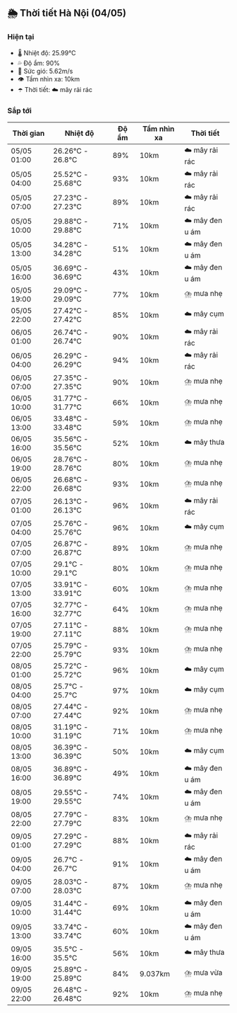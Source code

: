 ## 🌦️ Thời tiết Hà Nội (04/05)

### Hiện tại

- 🌡️ Nhiệt độ: 25.99℃
- 💦 Độ ẩm: 90%
- 💨 Sức gió: 5.62m/s
- 👁️ Tầm nhìn xa: 10km
- ☂️ Thời tiết: ☁️ mây rải rác

### Sắp tới

| Thời gian | Nhiệt độ | Độ ẩm | Tầm nhìn xa | Thời tiết |
| --- | --- | --- | --- | --- |
| 05/05 01:00 | 26.26℃ - 26.8℃ | 89% | 10km | ☁️ mây rải rác |
| 05/05 04:00 | 25.52℃ - 25.68℃ | 93% | 10km | ☁️ mây rải rác |
| 05/05 07:00 | 27.23℃ - 27.23℃ | 89% | 10km | ☁️ mây rải rác |
| 05/05 10:00 | 29.88℃ - 29.88℃ | 71% | 10km | ☁️ mây đen u ám |
| 05/05 13:00 | 34.28℃ - 34.28℃ | 51% | 10km | ☁️ mây đen u ám |
| 05/05 16:00 | 36.69℃ - 36.69℃ | 43% | 10km | ☁️ mây đen u ám |
| 05/05 19:00 | 29.09℃ - 29.09℃ | 77% | 10km | ⛈️ mưa nhẹ |
| 05/05 22:00 | 27.42℃ - 27.42℃ | 85% | 10km | ☁️ mây cụm |
| 06/05 01:00 | 26.74℃ - 26.74℃ | 90% | 10km | ☁️ mây rải rác |
| 06/05 04:00 | 26.29℃ - 26.29℃ | 94% | 10km | ☁️ mây rải rác |
| 06/05 07:00 | 27.35℃ - 27.35℃ | 90% | 10km | ⛈️ mưa nhẹ |
| 06/05 10:00 | 31.77℃ - 31.77℃ | 66% | 10km | ⛈️ mưa nhẹ |
| 06/05 13:00 | 33.48℃ - 33.48℃ | 59% | 10km | ⛈️ mưa nhẹ |
| 06/05 16:00 | 35.56℃ - 35.56℃ | 52% | 10km | ☁️ mây thưa |
| 06/05 19:00 | 28.76℃ - 28.76℃ | 80% | 10km | ⛈️ mưa nhẹ |
| 06/05 22:00 | 26.68℃ - 26.68℃ | 93% | 10km | ⛈️ mưa nhẹ |
| 07/05 01:00 | 26.13℃ - 26.13℃ | 96% | 10km | ☁️ mây rải rác |
| 07/05 04:00 | 25.76℃ - 25.76℃ | 96% | 10km | ☁️ mây cụm |
| 07/05 07:00 | 26.87℃ - 26.87℃ | 89% | 10km | ⛈️ mưa nhẹ |
| 07/05 10:00 | 29.1℃ - 29.1℃ | 80% | 10km | ⛈️ mưa nhẹ |
| 07/05 13:00 | 33.91℃ - 33.91℃ | 60% | 10km | ⛈️ mưa nhẹ |
| 07/05 16:00 | 32.77℃ - 32.77℃ | 64% | 10km | ⛈️ mưa nhẹ |
| 07/05 19:00 | 27.11℃ - 27.11℃ | 88% | 10km | ⛈️ mưa nhẹ |
| 07/05 22:00 | 25.79℃ - 25.79℃ | 93% | 10km | ⛈️ mưa nhẹ |
| 08/05 01:00 | 25.72℃ - 25.72℃ | 96% | 10km | ☁️ mây cụm |
| 08/05 04:00 | 25.7℃ - 25.7℃ | 97% | 10km | ☁️ mây cụm |
| 08/05 07:00 | 27.44℃ - 27.44℃ | 92% | 10km | ⛈️ mưa nhẹ |
| 08/05 10:00 | 31.19℃ - 31.19℃ | 71% | 10km | ⛈️ mưa nhẹ |
| 08/05 13:00 | 36.39℃ - 36.39℃ | 50% | 10km | ☁️ mây cụm |
| 08/05 16:00 | 36.89℃ - 36.89℃ | 49% | 10km | ☁️ mây đen u ám |
| 08/05 19:00 | 29.55℃ - 29.55℃ | 74% | 10km | ☁️ mây đen u ám |
| 08/05 22:00 | 27.79℃ - 27.79℃ | 83% | 10km | ⛈️ mưa nhẹ |
| 09/05 01:00 | 27.29℃ - 27.29℃ | 88% | 10km | ☁️ mây rải rác |
| 09/05 04:00 | 26.7℃ - 26.7℃ | 91% | 10km | ☁️ mây đen u ám |
| 09/05 07:00 | 28.03℃ - 28.03℃ | 87% | 10km | ⛈️ mưa nhẹ |
| 09/05 10:00 | 31.44℃ - 31.44℃ | 69% | 10km | ☁️ mây đen u ám |
| 09/05 13:00 | 33.74℃ - 33.74℃ | 60% | 10km | ☁️ mây đen u ám |
| 09/05 16:00 | 35.5℃ - 35.5℃ | 56% | 10km | ☁️ mây thưa |
| 09/05 19:00 | 25.89℃ - 25.89℃ | 84% | 9.037km | ⛈️ mưa vừa |
| 09/05 22:00 | 26.48℃ - 26.48℃ | 92% | 10km | ⛈️ mưa nhẹ |
